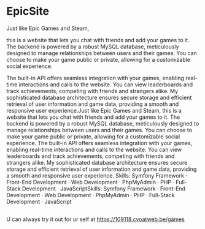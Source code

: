 # EpicSite
Just like Epic Games and Steam,

this is a website that lets you chat with friends and add your games to it. The backend is powered by a robust MySQL database, meticulously designed to manage relationships between users and their games. You can choose to make your game public or private, allowing for a customizable social experience.

The built-in API offers seamless integration with your games, enabling real-time interactions and calls to the website. You can view leaderboards and track achievements, competing with friends and strangers alike. My sophisticated database architecture ensures secure storage and efficient retrieval of user information and game data, providing a smooth and responsive user experience.Just like Epic Games and Steam, this is a website that lets you chat with friends and add your games to it. The backend is powered by a robust MySQL database, meticulously designed to manage relationships between users and their games. You can choose to make your game public or private, allowing for a customizable social experience. The built-in API offers seamless integration with your games, enabling real-time interactions and calls to the website. You can view leaderboards and track achievements, competing with friends and strangers alike. My sophisticated database architecture ensures secure storage and efficient retrieval of user information and game data, providing a smooth and responsive user experience.
Skills: Symfony Framework · Front-End Development · Web Development · PhpMyAdmin · PHP · Full-Stack Development · JavaScriptSkills: Symfony Framework · Front-End Development · Web Development · PhpMyAdmin · PHP · Full-Stack Development · JavaScript


## 
U can always try it out for ur self at https://109118.cvoatweb.be/games

